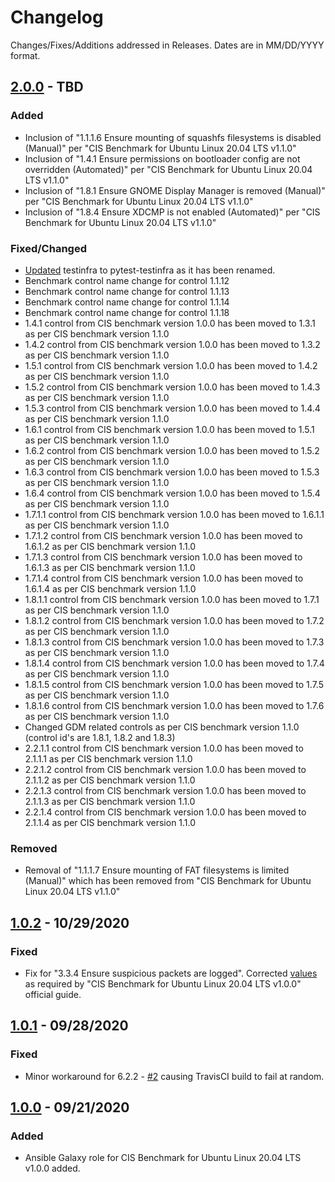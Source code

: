 # Changelog
Changes/Fixes/Additions addressed in Releases. Dates are in MM/DD/YYYY format.

## [2.0.0](https://github.com/darkwizard242/cis_ubuntu_2004/releases/tag/2.0.0) - TBD

### Added

* Inclusion of "1.1.1.6 Ensure mounting of squashfs filesystems is disabled (Manual)" per "CIS Benchmark for Ubuntu Linux 20.04 LTS v1.1.0"
* Inclusion of "1.4.1 Ensure permissions on bootloader config are not overridden (Automated)" per "CIS Benchmark for Ubuntu Linux 20.04 LTS v1.1.0"
* Inclusion of "1.8.1 Ensure GNOME Display Manager is removed (Manual)" per "CIS Benchmark for Ubuntu Linux 20.04 LTS v1.1.0"
* Inclusion of "1.8.4 Ensure XDCMP is not enabled (Automated)" per "CIS Benchmark for Ubuntu Linux 20.04 LTS v1.1.0"

### Fixed/Changed

* [Updated](https://github.com/darkwizard242/cis_ubuntu_2004/commit/1f53384e7ec16371781ca99452e7d902a0de8c2b) testinfra to pytest-testinfra as it has been renamed.
* Benchmark control name change for control 1.1.12
* Benchmark control name change for control 1.1.13
* Benchmark control name change for control 1.1.14
* Benchmark control name change for control 1.1.18
* 1.4.1 control from CIS benchmark version 1.0.0 has been moved to 1.3.1 as per CIS benchmark version 1.1.0
* 1.4.2 control from CIS benchmark version 1.0.0 has been moved to 1.3.2 as per CIS benchmark version 1.1.0
* 1.5.1 control from CIS benchmark version 1.0.0 has been moved to 1.4.2 as per CIS benchmark version 1.1.0
* 1.5.2 control from CIS benchmark version 1.0.0 has been moved to 1.4.3 as per CIS benchmark version 1.1.0
* 1.5.3 control from CIS benchmark version 1.0.0 has been moved to 1.4.4 as per CIS benchmark version 1.1.0
* 1.6.1 control from CIS benchmark version 1.0.0 has been moved to 1.5.1 as per CIS benchmark version 1.1.0
* 1.6.2 control from CIS benchmark version 1.0.0 has been moved to 1.5.2 as per CIS benchmark version 1.1.0
* 1.6.3 control from CIS benchmark version 1.0.0 has been moved to 1.5.3 as per CIS benchmark version 1.1.0
* 1.6.4 control from CIS benchmark version 1.0.0 has been moved to 1.5.4 as per CIS benchmark version 1.1.0
* 1.7.1.1 control from CIS benchmark version 1.0.0 has been moved to 1.6.1.1 as per CIS benchmark version 1.1.0
* 1.7.1.2 control from CIS benchmark version 1.0.0 has been moved to 1.6.1.2 as per CIS benchmark version 1.1.0
* 1.7.1.3 control from CIS benchmark version 1.0.0 has been moved to 1.6.1.3 as per CIS benchmark version 1.1.0
* 1.7.1.4 control from CIS benchmark version 1.0.0 has been moved to 1.6.1.4 as per CIS benchmark version 1.1.0
* 1.8.1.1 control from CIS benchmark version 1.0.0 has been moved to 1.7.1 as per CIS benchmark version 1.1.0
* 1.8.1.2 control from CIS benchmark version 1.0.0 has been moved to 1.7.2 as per CIS benchmark version 1.1.0
* 1.8.1.3 control from CIS benchmark version 1.0.0 has been moved to 1.7.3 as per CIS benchmark version 1.1.0
* 1.8.1.4 control from CIS benchmark version 1.0.0 has been moved to 1.7.4 as per CIS benchmark version 1.1.0
* 1.8.1.5 control from CIS benchmark version 1.0.0 has been moved to 1.7.5 as per CIS benchmark version 1.1.0
* 1.8.1.6 control from CIS benchmark version 1.0.0 has been moved to 1.7.6 as per CIS benchmark version 1.1.0
* Changed GDM related controls as per CIS benchmark version 1.1.0 (control id's are 1.8.1, 1.8.2 and 1.8.3)
* 2.2.1.1 control from CIS benchmark version 1.0.0 has been moved to 2.1.1.1 as per CIS benchmark version 1.1.0
* 2.2.1.2 control from CIS benchmark version 1.0.0 has been moved to 2.1.1.2 as per CIS benchmark version 1.1.0
* 2.2.1.3 control from CIS benchmark version 1.0.0 has been moved to 2.1.1.3 as per CIS benchmark version 1.1.0
* 2.2.1.4 control from CIS benchmark version 1.0.0 has been moved to 2.1.1.4 as per CIS benchmark version 1.1.0

### Removed

* Removal of "1.1.1.7 Ensure mounting of FAT filesystems is limited (Manual)" which has been removed from "CIS Benchmark for Ubuntu Linux 20.04 LTS v1.1.0"

## [1.0.2](https://github.com/darkwizard242/cis_ubuntu_2004/releases/tag/1.0.2) - 10/29/2020

### Fixed

* Fix for "3.3.4 Ensure suspicious packets are logged". Corrected [values](https://github.com/darkwizard242/cis_ubuntu_2004/commit/f5e81396221990176524ab37fad7a080dcc470ef) as required by "CIS Benchmark for Ubuntu Linux 20.04 LTS v1.0.0" official guide.

## [1.0.1](https://github.com/darkwizard242/cis_ubuntu_2004/releases/tag/1.0.1) - 09/28/2020

### Fixed

* Minor workaround for 6.2.2 - [#2](https://github.com/darkwizard242/cis_ubuntu_2004/pull/2/commits/ab20e5c4b20094fc5057b2dfd2c56bec8e8a1faa) causing TravisCI build to fail at random.

## [1.0.0](https://github.com/darkwizard242/cis_ubuntu_2004/releases/tag/1.0.0) - 09/21/2020

### Added
* Ansible Galaxy role for CIS Benchmark for Ubuntu Linux 20.04 LTS v1.0.0 added.
